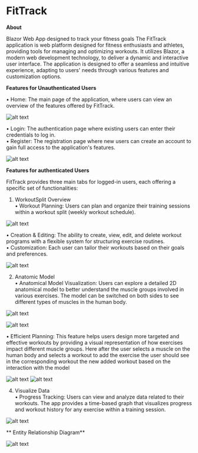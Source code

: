 # FitTrack

**About**

Blazor Web App designed to track your fitness goals
The FitTrack application is web platform designed for fitness enthusiasts and athletes, providing tools for managing and optimizing workouts. It utilizes Blazor, a modern web development technology, to deliver a dynamic and interactive user interface. The application is designed to offer a seamless and intuitive experience, adapting to users' needs through various features and customization options.

**Features for Unauthenticated Users**

• Home: The main page of the application, where users can view an overview of the features offered by FitTrack.

![alt text](https://github.com/TaviEz/FitTrack/blob/main/Screenshots/LandingPage.png)

• Login: The authentication page where existing users can enter their credentials to log in.  
• Register: The registration page where new users can create an account to gain full access to the application's features.

![alt text](https://github.com/TaviEz/FitTrack/blob/main/Screenshots/LoginRegister.png)

**Features for authenticated Users**

FitTrack provides three main tabs for logged-in users, each offering a specific set of functionalities:

1. WorkoutSplit Overview  
• Workout Planning: Users can plan and organize their training sessions within a workout split (weekly workout schedule).

![alt text](https://github.com/TaviEz/FitTrack/blob/main/Screenshots/WorkoutSplitOverview.png)

• Creation & Editing: The ability to create, view, edit, and delete workout programs with a flexible system for structuring exercise routines.  
• Customization: Each user can tailor their workouts based on their goals and preferences.  

![alt text](https://github.com/TaviEz/FitTrack/blob/main/Screenshots/EditWorkout.png)

2. Anatomic Model  
• Anatomical Model Visualization: Users can explore a detailed 2D anatomical model to better understand the muscle groups involved in various exercises. The model can be switched on both sides to see different types of muscles in the human body.

![alt text](https://github.com/TaviEz/FitTrack/blob/main/Screenshots/AnatomicModel.png)

![alt text](https://github.com/TaviEz/FitTrack/blob/main/Screenshots/AnatomicModelRear.png)


• Efficient Planning: This feature helps users design more targeted and effective workouts by providing a visual representation of how exercises impact different muscle groups. Here after the user selects a muscle on the human body and selects a workout to add the exercise the user should see in the corresponding workout the new added workout based on the interaction with the model

![alt text](https://github.com/TaviEz/FitTrack/blob/main/Screenshots/AnatomicModel3.png)
![alt text](https://github.com/TaviEz/FitTrack/blob/main/Screenshots/AnatomicModelResults.png)

4. Visualize Data  
• Progress Tracking: Users can view and analyze data related to their workouts. The app provides a time-based graph that visualizes progress and workout history for any exercise within a training session.

![alt text](https://github.com/TaviEz/FitTrack/blob/main/Screenshots/VisualizeData.png)


** Entity Relationship Diagram**

![alt text](https://github.com/TaviEz/FitTrack/blob/main/Screenshots/ERD.png)

